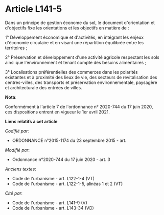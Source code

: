 # Article L141-5

Dans un principe de gestion économe du sol, le document d'orientation et d'objectifs fixe les orientations et les objectifs
en matière de :

1° Développement économique et d'activités, en intégrant les enjeux d'économie circulaire et en visant une répartition
équilibrée entre les territoires ;

2° Préservation et développement d'une activité agricole respectant les sols ainsi que l'environnement et tenant compte des
besoins alimentaires ;

3° Localisations préférentielles des commerces dans les polarités existantes et à proximité des lieux de vie, des secteurs de
revitalisation des centres-villes, des transports et préservation environnementale, paysagère et architecturale des entrées
de villes.

**Nota:**

Conformément à l'article 7 de l'ordonnance n° 2020-744 du 17 juin 2020, ces dispositions entrent en vigueur le 1er avril
2021.

**Liens relatifs à cet article**

_Codifié par_:

  - ORDONNANCE n°2015-1174 du 23 septembre 2015 - art.

_Modifié par_:

  - Ordonnance n°2020-744 du 17 juin 2020 - art. 3

_Anciens textes_:

  - Code de l'urbanisme - art. L122-1-4 (VT)
  - Code de l'urbanisme - art. L122-1-5, alinéas 1 et 2 (VT)

_Cité par_:

  - Code de l'urbanisme - art. L141-9 (V)
  - Code de l'urbanisme - art. L143-34 (VD)
